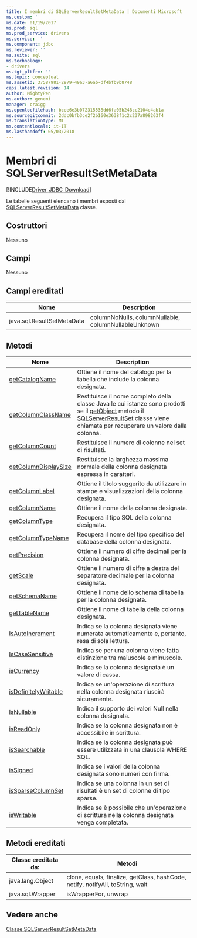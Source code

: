 ```yaml
---
title: I membri di SQLServerResultSetMetaData | Documenti Microsoft
ms.custom: ''
ms.date: 01/19/2017
ms.prod: sql
ms.prod_service: drivers
ms.service: ''
ms.component: jdbc
ms.reviewer: ''
ms.suite: sql
ms.technology:
- drivers
ms.tgt_pltfrm: ''
ms.topic: conceptual
ms.assetid: 37587981-2979-49a3-a6ab-df4bfb9b8748
caps.latest.revision: 14
author: MightyPen
ms.author: genemi
manager: craigg
ms.openlocfilehash: bcee6e3b072315538dd6fa05b248cc2104e4ab1a
ms.sourcegitcommit: 2ddc0bfb3ce2f2b160e3638f1c2c237a898263f4
ms.translationtype: MT
ms.contentlocale: it-IT
ms.lasthandoff: 05/03/2018
---
```

# <a name="sqlserverresultsetmetadata-members"></a>Membri di SQLServerResultSetMetaData
[!INCLUDE[Driver_JDBC_Download](../../../includes/driver_jdbc_download.md)]

  Le tabelle seguenti elencano i membri esposti dal [SQLServerResultSetMetaData](../../../connect/jdbc/reference/sqlserverresultsetmetadata-class.md) classe.  
  
## <a name="constructors"></a>Costruttori  
 Nessuno  
  
## <a name="fields"></a>Campi  
 Nessuno  
  
## <a name="inherited-fields"></a>Campi ereditati  
  
|Nome|Description|  
|----------|-----------------|  
|java.sql.ResultSetMetaData|columnNoNulls, columnNullable, columnNullableUnknown|  
  
## <a name="methods"></a>Metodi  
  
|Nome|Description|  
|----------|-----------------|  
|[getCatalogName](../../../connect/jdbc/reference/getcatalogname-method-sqlserverresultsetmetadata.md)|Ottiene il nome del catalogo per la tabella che include la colonna designata.|  
|[getColumnClassName](../../../connect/jdbc/reference/getcolumnclassname-method-sqlserverresultsetmetadata.md)|Restituisce il nome completo della classe Java le cui istanze sono prodotti se il [getObject](../../../connect/jdbc/reference/getobject-method-sqlserverresultset.md) metodo il [SQLServerResultSet](../../../connect/jdbc/reference/sqlserverresultset-class.md) classe viene chiamata per recuperare un valore dalla colonna.|  
|[getColumnCount](../../../connect/jdbc/reference/getcolumncount-method-sqlserverresultsetmetadata.md)|Restituisce il numero di colonne nel set di risultati.|  
|[getColumnDisplaySize](../../../connect/jdbc/reference/getcolumndisplaysize-method-sqlserverresultsetmetadata.md)|Restituisce la larghezza massima normale della colonna designata espressa in caratteri.|  
|[getColumnLabel](../../../connect/jdbc/reference/getcolumnlabel-method-sqlserverresultsetmetadata.md)|Ottiene il titolo suggerito da utilizzare in stampe e visualizzazioni della colonna designata.|  
|[getColumnName](../../../connect/jdbc/reference/getcolumnname-method-sqlserverresultsetmetadata.md)|Ottiene il nome della colonna designata.|  
|[getColumnType](../../../connect/jdbc/reference/getcolumntype-method-sqlserverresultsetmetadata.md)|Recupera il tipo SQL della colonna designata.|  
|[getColumnTypeName](../../../connect/jdbc/reference/getcolumntypename-method-sqlserverresultsetmetadata.md)|Recupera il nome del tipo specifico del database della colonna designata.|  
|[getPrecision](../../../connect/jdbc/reference/getprecision-method-sqlserverresultsetmetadata.md)|Ottiene il numero di cifre decimali per la colonna designata.|  
|[getScale](../../../connect/jdbc/reference/getscale-method-sqlserverresultsetmetadata.md)|Ottiene il numero di cifre a destra del separatore decimale per la colonna designata.|  
|[getSchemaName](../../../connect/jdbc/reference/getschemaname-method-sqlserverresultsetmetadata.md)|Ottiene il nome dello schema di tabella per la colonna designata.|  
|[getTableName](../../../connect/jdbc/reference/gettablename-method-sqlserverresultsetmetadata.md)|Ottiene il nome di tabella della colonna designata.|  
|[IsAutoIncrement](../../../connect/jdbc/reference/isautoincrement-method-sqlserverresultsetmetadata.md)|Indica se la colonna designata viene numerata automaticamente e, pertanto, resa di sola lettura.|  
|[IsCaseSensitive](../../../connect/jdbc/reference/iscasesensitive-method-sqlserverresultsetmetadata.md)|Indica se per una colonna viene fatta distinzione tra maiuscole e minuscole.|  
|[isCurrency](../../../connect/jdbc/reference/iscurrency-method-sqlserverresultsetmetadata.md)|Indica se la colonna designata è un valore di cassa.|  
|[isDefinitelyWritable](../../../connect/jdbc/reference/isdefinitelywritable-method-sqlserverresultsetmetadata.md)|Indica se un'operazione di scrittura nella colonna designata riuscirà sicuramente.|  
|[IsNullable](../../../connect/jdbc/reference/isnullable-method-sqlserverresultsetmetadata.md)|Indica il supporto dei valori Null nella colonna designata.|  
|[isReadOnly](../../../connect/jdbc/reference/isreadonly-method-sqlserverresultsetmetadata.md)|Indica se la colonna designata non è accessibile in scrittura.|  
|[isSearchable](../../../connect/jdbc/reference/issearchable-method-sqlserverresultsetmetadata.md)|Indica se la colonna designata può essere utilizzata in una clausola WHERE SQL.|  
|[isSigned](../../../connect/jdbc/reference/issigned-method-sqlserverresultsetmetadata.md)|Indica se i valori della colonna designata sono numeri con firma.|  
|[isSparseColumnSet](../../../connect/jdbc/reference/issparsecolumnset-method-sqlserverresultsetmetadata.md)|Indica se una colonna in un set di risultati è un set di colonne di tipo sparse.|  
|[isWritable](../../../connect/jdbc/reference/iswritable-method-sqlserverresultsetmetadata.md)|Indica se è possibile che un'operazione di scrittura nella colonna designata venga completata.|  
  
## <a name="inherited-methods"></a>Metodi ereditati  
  
|Classe ereditata da:|Metodi|  
|---------------------------|-------------|  
|java.lang.Object|clone, equals, finalize, getClass, hashCode, notify, notifyAll, toString, wait|  
|java.sql.Wrapper|isWrapperFor, unwrap|  
  
## <a name="see-also"></a>Vedere anche  
 [Classe SQLServerResultSetMetaData](../../../connect/jdbc/reference/sqlserverresultsetmetadata-class.md)  
  
  
